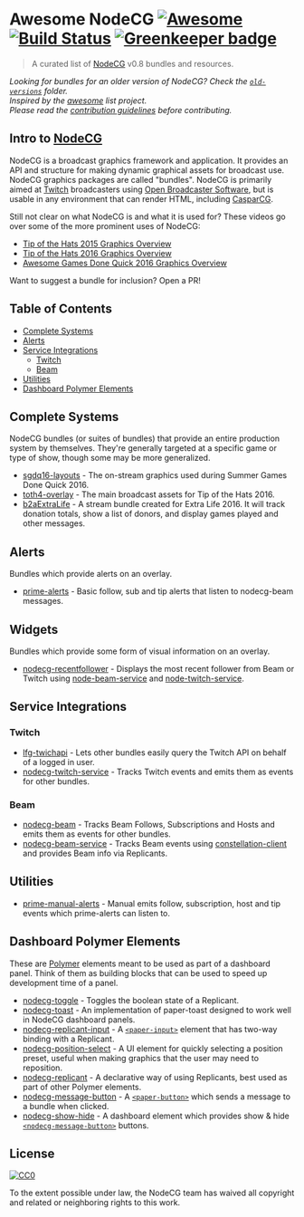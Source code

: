 # Awesome NodeCG [![Awesome](https://cdn.rawgit.com/sindresorhus/awesome/d7305f38d29fed78fa85652e3a63e154dd8e8829/media/badge.svg)](https://github.com/sindresorhus/awesome) [![Build Status](https://travis-ci.org/nodecg/awesome-nodecg.svg?branch=master)](https://travis-ci.org/nodecg/awesome-nodecg) [![Greenkeeper badge](https://badges.greenkeeper.io/nodecg/awesome-nodecg.svg)](https://greenkeeper.io)

> A curated list of [NodeCG](http://nodecg.com) v0.8 bundles and resources.

*Looking for bundles for an older version of NodeCG?
Check the [`old-versions`](https://github.com/nodecg/awesome-nodecg/blob/master/old-versions) folder.*  
*Inspired by the [awesome](https://github.com/sindresorhus/awesome) list project.*  
*Please read the [contribution guidelines](contributing.md) before contributing.*

## Intro to [NodeCG](http://nodecg.com)
NodeCG is a broadcast graphics framework and application. It provides an API and structure for making dynamic graphical assets for broadcast use. NodeCG graphics packages are called "bundles". NodeCG is primarily aimed at [Twitch](http://www.twitch.tv) broadcasters using [Open Broadcaster Software](https://obsproject.com), but is usable in any environment that can render HTML, including [CasparCG](http://casparcg.com).

Still not clear on what NodeCG is and what it is used for? These videos go over some of the more prominent uses of NodeCG:
- [Tip of the Hats 2015 Graphics Overview](https://www.youtube.com/watch?v=Z4-qaya5-0Y)
- [Tip of the Hats 2016 Graphics Overview](https://www.youtube.com/watch?v=F0xGN-aSytA)
- [Awesome Games Done Quick 2016 Graphics Overview](https://www.youtube.com/watch?v=oAzj9Zddogs)

Want to suggest a bundle for inclusion? Open a PR!


## Table of Contents
- [Complete Systems](#complete-systems)
- [Alerts](#alerts)
- [Service Integrations](#service-integrations)
  - [Twitch](#twitch)
  - [Beam](#beam)
- [Utilities](#utilities)
- [Dashboard Polymer Elements](#dashboard-polymer-elements)

## Complete Systems
NodeCG bundles (or suites of bundles) that provide an entire production system by themselves. They're generally targeted at a specific game or type of show, though some may be more generalized.

- [sgdq16-layouts](https://github.com/GamesDoneQuick/sgdq16-layouts) - The on-stream graphics used during Summer Games Done Quick 2016.
- [toth4-overlay](https://github.com/TipoftheHats/toth4-overlay) - The main broadcast assets for Tip of the Hats 2016.
- [b2aExtraLife](https://github.com/cshomo11/b2aExtraLife) - A stream bundle created for Extra Life 2016. It will track donation totals, show a list of donors, and display games played and other messages.

## Alerts
Bundles which provide alerts on an overlay.

- [prime-alerts](https://github.com/ProbablePrime/prime-alerts) - Basic follow, sub and tip alerts that listen to nodecg-beam messages.

## Widgets
Bundles which provide some form of visual information on an overlay.

- [nodecg-recentfollower](https://github.com/Allar/nodecg-recentfollower) - Displays the most recent follower from Beam or Twitch using [node-beam-service](https://github.com/Allar/nodecg-beam-service) and [node-twitch-service](https://github.com/Allar/nodecg-twitch-service).

## Service Integrations

### Twitch
- [lfg-twichapi](https://github.com/SupportClass/lfg-twitchapi) - Lets other bundles easily query the Twitch API on behalf of a logged in user.
- [nodecg-twitch-service](https://github.com/Allar/nodecg-twitch-service) - Tracks Twitch events and emits them as events for other bundles.

### Beam
- [nodecg-beam](https://github.com/ProbablePrime/nodecg-beam) - Tracks Beam Follows, Subscriptions and Hosts and emits them as events for other bundles.
- [nodecg-beam-service](https://github.com/Allar/nodecg-beam-service) - Tracks Beam events using [constellation-client](https://github.com/StreamJar/Constellation) and provides Beam info via Replicants.

## Utilities
- [prime-manual-alerts](https://github.com/ProbablePrime/prime-manual-alerts) - Manual emits follow, subscription, host and tip events which prime-alerts can listen to.

## Dashboard Polymer Elements
These are [Polymer](https://www.polymer-project.org/1.0/) elements meant to be used as part of a dashboard panel.
Think of them as building blocks that can be used to speed up development time of a panel.
- [nodecg-toggle](https://github.com/NodeCGElements/nodecg-toggle) - Toggles the boolean state of a Replicant.
- [nodecg-toast](https://github.com/NodeCGElements/nodecg-toast) - An implementation of paper-toast designed to work well in NodeCG dashboard panels.
- [nodecg-replicant-input](https://github.com/NodeCGElements/nodecg-replicant-input) - A [`<paper-input>`](https://github.com/PolymerElements/paper-input) element that has two-way binding with a Replicant.
- [nodecg-position-select](https://github.com/NodeCGElements/nodecg-position-select) - A UI element for quickly selecting a position preset, useful when making graphics that the user may need to reposition.
- [nodecg-replicant](https://github.com/NodeCGElements/nodecg-replicant) - A declarative way of using Replicants, best used as part of other Polymer elements.
- [nodecg-message-button](https://github.com/ProbablePrime/nodecg-message-button) - A [`<paper-button>`](https://elements.polymer-project.org/elements/paper-button) which sends a message to a bundle when clicked.
- [nodecg-show-hide](https://github.com/ProbablePrime/nodecg-show-hide) - A dashboard element which provides show & hide [`<nodecg-message-button>`](https://github.com/ProbablePrime/nodecg-message-button) buttons.

## License

[![CC0](http://i.creativecommons.org/p/zero/1.0/88x31.png)](http://creativecommons.org/publicdomain/zero/1.0/)

To the extent possible under law, the NodeCG team has waived all copyright and related or neighboring rights to this work.
